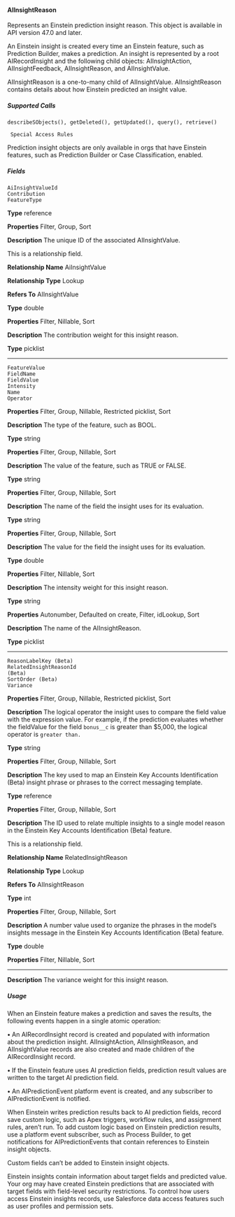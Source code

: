 #### AIInsightReason

Represents an Einstein prediction insight reason. This object is available in API version 47.0 and later.

An Einstein insight is created every time an Einstein feature, such as Prediction Builder, makes a prediction. An insight is represented by
a root AIRecordInsight and the following child objects: AIInsightAction, AIInsightFeedback, AIInsightReason, and AIInsightValue.

AIInsightReason is a one-to-many child of AIInsightValue. AIInsightReason contains details about how Einstein predicted an insight value.

##### Supported Calls
```
describeSObjects(), getDeleted(), getUpdated(), query(), retrieve()

 Special Access Rules

```
Prediction insight objects are only available in orgs that have Einstein features, such as Prediction Builder or Case Classification, enabled.

##### Fields

```
AiInsightValueId
Contribution
FeatureType

```

**Type**
reference

**Properties**
Filter, Group, Sort

**Description**
The unique ID of the associated AIInsightValue.

This is a relationship field.

**Relationship Name**
AiInsightValue

**Relationship Type**
Lookup

**Refers To**
AIInsightValue

**Type**
double

**Properties**
Filter, Nillable, Sort

**Description**
The contribution weight for this insight reason.

**Type**
picklist


-----

```
FeatureValue
FieldName
FieldValue
Intensity
Name
Operator

```

**Properties**
Filter, Group, Nillable, Restricted picklist, Sort

**Description**
The type of the feature, such as BOOL.

**Type**
string

**Properties**
Filter, Group, Nillable, Sort

**Description**
The value of the feature, such as TRUE or FALSE.

**Type**
string

**Properties**
Filter, Group, Nillable, Sort

**Description**
The name of the field the insight uses for its evaluation.

**Type**
string

**Properties**
Filter, Group, Nillable, Sort

**Description**
The value for the field the insight uses for its evaluation.

**Type**
double

**Properties**
Filter, Nillable, Sort

**Description**
The intensity weight for this insight reason.

**Type**
string

**Properties**
Autonumber, Defaulted on create, Filter, idLookup, Sort

**Description**
The name of the AIInsightReason.

**Type**
picklist


-----

```
ReasonLabelKey (Beta)
RelatedInsightReasonId
(Beta)
SortOrder (Beta)
Variance

```

**Properties**
Filter, Group, Nillable, Restricted picklist, Sort

**Description**
The logical operator the insight uses to compare the field value with the expression value.
For example, if the prediction evaluates whether the fieldValue for the field `bonus__c` is
greater than $5,000, the logical operator is `greater than.`

**Type**
string

**Properties**
Filter, Group, Nillable, Sort

**Description**
The key used to map an Einstein Key Accounts Identification (Beta) insight phrase or phrases
to the correct messaging template.

**Type**
reference

**Properties**
Filter, Group, Nillable, Sort

**Description**
The ID used to relate multiple insights to a single model reason in the Einstein Key Accounts
Identification (Beta) feature.

This is a relationship field.

**Relationship Name**
RelatedInsightReason

**Relationship Type**
Lookup

**Refers To**
AIInsightReason

**Type**
int

**Properties**
Filter, Group, Nillable, Sort

**Description**
A number value used to organize the phrases in the model’s insights message in the Einstein
Key Accounts Identification (Beta) feature.

**Type**
double

**Properties**
Filter, Nillable, Sort


-----

**Description**
The variance weight for this insight reason.

##### Usage

When an Einstein feature makes a prediction and saves the results, the following events happen in a single atomic operation:

**•** An AIRecordInsight record is created and populated with information about the prediction insight. AIInsightAction, AIInsightReason,
and AIInsightValue records are also created and made children of the AIRecordInsight record.

**•** If the Einstein feature uses AI prediction fields, prediction result values are written to the target AI prediction field.

**•** An AIPredictionEvent platform event is created, and any subscriber to AIPredictionEvent is notified.

When Einstein writes prediction results back to AI prediction fields, record save custom logic, such as Apex triggers, workflow rules, and
assignment rules, aren’t run. To add custom logic based on Einstein prediction results, use a platform event subscriber, such as Process
Builder, to get notifications for AIPredictionEvents that contain references to Einstein insight objects.

Custom fields can’t be added to Einstein insight objects.

Einstein insights contain information about target fields and predicted value. Your org may have created Einstein predictions that are
associated with target fields with field-level security restrictions. To control how users access Einstein insights records, use Salesforce
data access features such as user profiles and permission sets.
